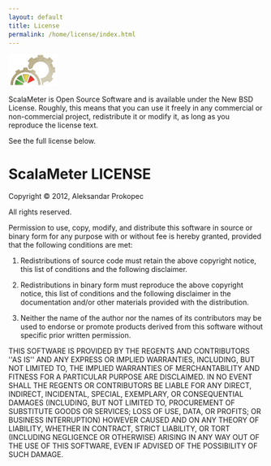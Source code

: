 ```yaml
---
layout: default
title: License
permalink: /home/license/index.html
---
```



![Logo](/resources/images/logo-yellow-small.png)

ScalaMeter is Open Source Software and is available under the New BSD License.
Roughly, this means that you can use it freely in any commercial or non-commercial
project, redistribute it or modify it, as long as you reproduce the license text.

See the full license below.


# ScalaMeter LICENSE

Copyright &copy; 2012, Aleksandar Prokopec

All rights reserved.

Permission to use, copy, modify, and distribute this software in source
or binary form for any purpose with or without fee is hereby granted,
provided that the following conditions are met:

1. Redistributions of source code must retain the above copyright
notice, this list of conditions and the following disclaimer.

2. Redistributions in binary form must reproduce the above copyright
notice, this list of conditions and the following disclaimer in the
documentation and/or other materials provided with the distribution.

3. Neither the name of the author nor the names of its contributors
may be used to endorse or promote products derived from this
software without specific prior written permission.


THIS SOFTWARE IS PROVIDED BY THE REGENTS AND CONTRIBUTORS ''AS IS'' AND
ANY EXPRESS OR IMPLIED WARRANTIES, INCLUDING, BUT NOT LIMITED TO, THE
IMPLIED WARRANTIES OF MERCHANTABILITY AND FITNESS FOR A PARTICULAR PURPOSE
ARE DISCLAIMED. IN NO EVENT SHALL THE REGENTS OR CONTRIBUTORS BE LIABLE
FOR ANY DIRECT, INDIRECT, INCIDENTAL, SPECIAL, EXEMPLARY, OR CONSEQUENTIAL
DAMAGES (INCLUDING, BUT NOT LIMITED TO, PROCUREMENT OF SUBSTITUTE GOODS OR
SERVICES; LOSS OF USE, DATA, OR PROFITS; OR BUSINESS INTERRUPTION) HOWEVER
CAUSED AND ON ANY THEORY OF LIABILITY, WHETHER IN CONTRACT, STRICT
LIABILITY, OR TORT (INCLUDING NEGLIGENCE OR OTHERWISE) ARISING IN ANY WAY
OUT OF THE USE OF THIS SOFTWARE, EVEN IF ADVISED OF THE POSSIBILITY OF
SUCH DAMAGE.

